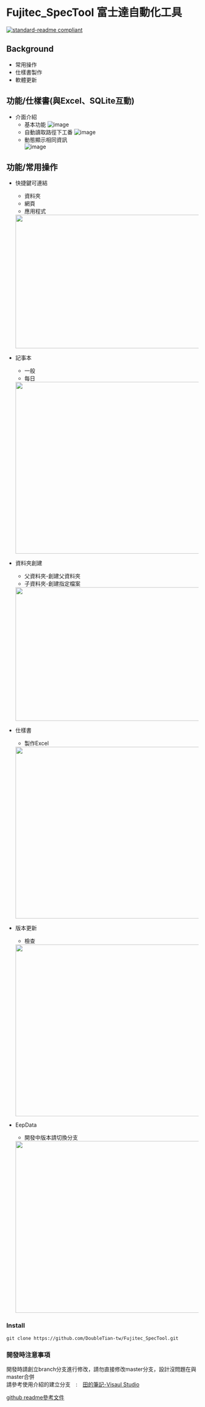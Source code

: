 # Fujitec_SpecTool 富士達自動化工具 

[![standard-readme compliant](https://img.shields.io/badge/version-1.3.11-brightgreen.svg?style=flat-square)](https://github.com/DoubleTian-tw/Update_magicTool)

## Background
- 常用操作
- 仕樣書製作
- 軟體更新

## 功能/仕樣書(與Excel、SQLite互動)
- 介面介紹
    - 基本功能
    ![image](https://github.com/DoubleTian-tw/Fujitec_SpecTool/assets/84761318/0dd1e1e5-f4c3-45b0-8f28-08cd8a82e469)
    - 自動讀取路徑下工番
    ![image](https://github.com/DoubleTian-tw/Fujitec_SpecTool/assets/84761318/8a6b4c28-18d8-4bde-8c82-615327d99333)
    - 動態顯示相同資訊   
    ![image](https://github.com/DoubleTian-tw/Fujitec_SpecTool/assets/84761318/3d694e3f-7538-4de7-91ac-b8cfbb61c339)


## 功能/常用操作
- 快捷鍵可連結
    - 資料夾
    - 網頁
    - 應用程式
    <img src="https://user-images.githubusercontent.com/84761318/163309935-668f6c36-c794-4835-a73c-a9b9c61a119c.gif" width="550" height="350"/>

- 記事本
    - 一般
    - 每日
    <img src="https://user-images.githubusercontent.com/84761318/163310386-6fd55ad7-114b-49b6-9db6-001ce058bc48.gif" width="550" height="450"/>

- 資料夾創建
    - 父資料夾-創建父資料夾
    - 子資料夾-創建指定檔案
    <img src="https://user-images.githubusercontent.com/84761318/163310912-be4a111b-a8bd-4607-880c-db59e2046e74.gif" width="550" height="350"/>

- 仕樣書
    - 製作Excel
    <img src="https://user-images.githubusercontent.com/84761318/163311120-67942977-f94c-42ed-ab80-481888645a8c.png" width="550" height="450"/>

- 版本更新
    - 檢查
    <img src="https://user-images.githubusercontent.com/84761318/163317169-b1e5c85a-2169-4936-a63d-b3f8cc17a347.png" width="550" height="450"/>

- EepData
    - 開發中版本請切換分支
    <img src="https://user-images.githubusercontent.com/84761318/163318296-c7dc096d-177b-4bce-9381-7c44abb895be.png" width="550" height="450"/>

### Install
```
git clone https://github.com/DoubleTian-tw/Fujitec_SpecTool.git
```

### 開發時注意事項

開發時請創立branch分支進行修改，請勿直接修改master分支，設計沒問題在與master合併 <br>
請參考使用介紹的建立分支　:　[田的筆記-Visaul Studio](https://hackmd.io/@DoubleTianTW/S1KanjwJF "有關VS")
    

[github readme參考文件](https://blog.csdn.net/kaitiren/article/details/38513715)
